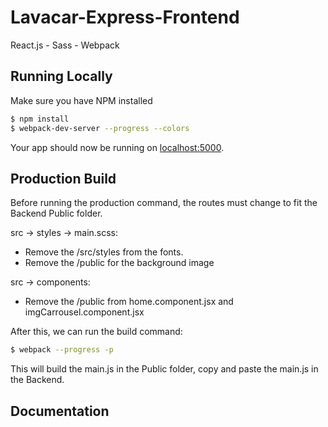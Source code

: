 # Lavacar-Express-Frontend

React.js - Sass - Webpack

## Running Locally

Make sure you have NPM installed

```sh
$ npm install
$ webpack-dev-server --progress --colors
```

Your app should now be running on [localhost:5000](http://localhost:5000/).

## Production Build

Before running the production command, the routes must change to fit the Backend Public folder.

src -> styles -> main.scss:
- Remove the /src/styles from the fonts.
- Remove the /public for the background image

src -> components:
- Remove the /public from home.component.jsx and imgCarrousel.component.jsx

After this, we can run the build command:

```sh
$ webpack --progress -p
```

This will build the main.js in the Public folder, copy and paste the main.js in the Backend.

## Documentation
